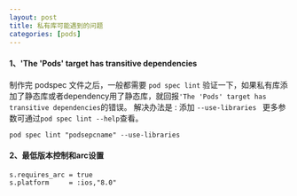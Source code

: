 ```yaml
---
layout: post
title: 私有库可能遇到的问题
categories: [pods]
---
```


#### 1、'The 'Pods' target has transitive dependencies
制作完 podspec 文件之后，一般都需要 `pod spec lint` 验证一下，如果私有库添加了静态库或者dependency用了静态库，就回报`'The 'Pods' target has transitive dependencies`的错误。
解决办法是 : 添加 `--use-libraries ` 更多参数可通过`pod spec lint --help`查看。

````
pod spec lint "podsepcname" --use-libraries
````

#### 2、最低版本控制和arc设置

```
s.requires_arc = true
s.platform     = :ios,"8.0"
```
